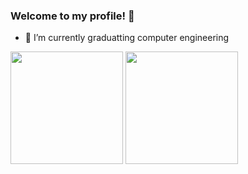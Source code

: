 ### Welcome to my profile! 👋

- 🌱 I’m currently graduatting computer engineering

<div>
<img height="180em" src="https://github-readme-stats.vercel.app/api?username=Joaohnt27&show_icons=true&theme=tokyonight"/>
<img height="180em" src="https://github-readme-stats.vercel.app/api/top-langs/?username=Joaohnt27&layout=compact&langs_count=16&theme=tokyonight"/>
</div>

<!--
**Joaohnt27/Joaohnt27** is a ✨ _special_ ✨ repository because its `README.md` (this file) appears on your GitHub profile.

Here are some ideas to get you started:

- 🔭 I’m currently working on ...
- 🌱 I’m currently learning ...
- 👯 I’m looking to collaborate on ...
- 🤔 I’m looking for help with ...
- 💬 Ask me about ...
- 📫 How to reach me: ...
- 😄 Pronouns: ...
- ⚡ Fun fact: ...
-->
